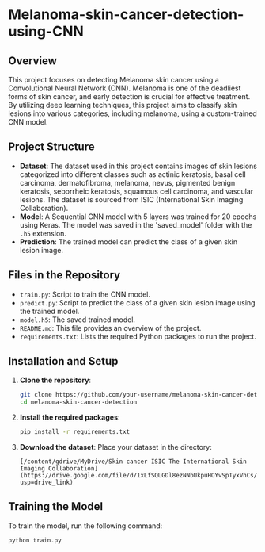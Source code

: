 # Melanoma-skin-cancer-detection-using-CNN


## Overview
This project focuses on detecting Melanoma skin cancer using a Convolutional Neural Network (CNN). Melanoma is one of the deadliest forms of skin cancer, and early detection is crucial for effective treatment. By utilizing deep learning techniques, this project aims to classify skin lesions into various categories, including melanoma, using a custom-trained CNN model.

## Project Structure
- **Dataset**: The dataset used in this project contains images of skin lesions categorized into different classes such as actinic keratosis, basal cell carcinoma, dermatofibroma, melanoma, nevus, pigmented benign keratosis, seborrheic keratosis, squamous cell carcinoma, and vascular lesions. The dataset is sourced from ISIC (International Skin Imaging Collaboration).
- **Model**: A Sequential CNN model with 5 layers was trained for 20 epochs using Keras. The model was saved in the 'saved_model' folder with the `.h5` extension.
- **Prediction**: The trained model can predict the class of a given skin lesion image.

## Files in the Repository
- `train.py`: Script to train the CNN model.
- `predict.py`: Script to predict the class of a given skin lesion image using the trained model.
- `model.h5`: The saved trained model.
- `README.md`: This file provides an overview of the project.
- `requirements.txt`: Lists the required Python packages to run the project.

## Installation and Setup
1. **Clone the repository**:
    ```bash
    git clone https://github.com/your-username/melanoma-skin-cancer-detection.git
    cd melanoma-skin-cancer-detection
    ```

2. **Install the required packages**:
    ```bash
    pip install -r requirements.txt
    ```

3. **Download the dataset**: Place your dataset in the directory:
    ```
    [/content/gdrive/MyDrive/Skin cancer ISIC The International Skin Imaging Collaboration](https://drive.google.com/file/d/1xLfSQUGDl8ezNNbUkpuHOYvSpTyxVhCs/view?usp=drive_link)
    ```

## Training the Model
To train the model, run the following command:
```bash
python train.py
